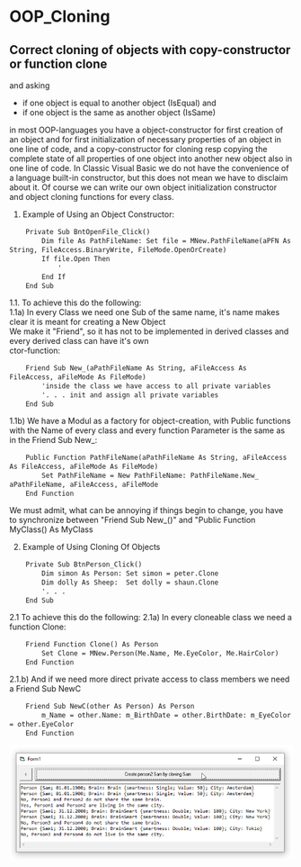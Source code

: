 # OOP_Cloning
## Correct cloning of objects with copy-constructor or function clone  

and asking  
 * if one object is  equal   to another object (IsEqual) and  
 * if one object is the same as another object (IsSame)  
 
in most OOP-languages you have a object-constructor for first creation of an object and for first initialization of necessary properties of an object in one line of code,
and a copy-constructor for cloning resp copying the complete state of all properties of one object into another new object also in one line of code.
In Classic Visual Basic we do not have the convenience of a language built-in constructor, but this does not mean we have to disclaim about it.
Of course we can write our own object initialization constructor and object cloning functions for every class.

1. Example of Using an Object Constructor:  
```vb6
    Private Sub BntOpenFile_Click()
        Dim file As PathFileName: Set file = MNew.PathFileName(aPFN As String, FileAccess.BinaryWrite, FileMode.OpenOrCreate)
	    If file.Open Then
    	    '
    	End If
    End Sub
```

1.1. To achieve this do the following:  
1.1a) In every Class we need one Sub of the same name, it's name makes clear it is meant for creating a New Object  
    We make it "Friend", so it has not to be implemented in derived classes and every derived class can have it's own  
    ctor-function:  
```vb6  
    Friend Sub New_(aPathFileName As String, aFileAccess As FileAccess, aFileMode As FileMode)  
        'inside the class we have access to all private variables  
        '. . . init and assign all private variables  
    End Sub  
```  
1.1b) We have a Modul as a factory for object-creation, with Public functions with the Name of every class
    and every function Parameter is the same as in the Friend Sub New_:  
```vb6  
    Public Function PathFileName(aPathFileName As String, aFileAccess As FileAccess, aFileMode As FileMode)  
	    Set PathFileName = New PathFileName: PathFileName.New_ aPathFileName, aFileAccess, aFileMode  
	End Function  
```  
We must admit, what can be annoying if things begin to change, you have to synchronize <all function parameters> 
between "Friend Sub New_(<all function parameters>)" and "Public Function MyClass(<all function parameters>) As MyClass
	
2. Example of Using Cloning Of Objects
```vb6  
    Private Sub BtnPerson_Click()  
	    Dim simon As Person: Set simon = peter.Clone  
		Dim dolly As Sheep:  Set dolly = shaun.Clone  
		'. . .  
	End Sub  
```  
2.1 To achieve this do the following:
2.1a) In every cloneable class we need a function Clone:
```vb6  
    Friend Function Clone() As Person
	    Set Clone = MNew.Person(Me.Name, Me.EyeColor, Me.HairColor)
    End Function
```  
2.1.b) And if we need more direct private access to class members we need a Friend Sub NewC
```vb6  
    Friend Sub NewC(other As Person) As Person
	    m_Name = other.Name: m_BirthDate = other.BirthDate: m_EyeColor = other.EyeColor		
    End Function
```  
  
![OOP_Cloning Image](Resources/PCloningIsEqualOrSame.png "OOP-Cloning Image")
